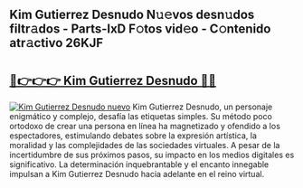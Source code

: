 ## Kim Gutierrez Desnudo N𝚞𝚎vos desn𝚞dos filtr𝚊dos - Parts-IxD F𝚘tos vid𝚎o - C𝚘ntenido atr𝚊ctivo 26KJF

# <h2><a href="http://mb7yxwa.tromn.icu/?c=Kim+Gutierrez+Desnudo">🔗👉👉👉 Kim Gutierrez Desnudo 🔗🔗</a></h2>

[![Kim Gutierrez Desnudo nuevo](https://i.imgur.com/pEAQMta.gif)](http://mb7yxwa.tromn.icu/?c=Kim+Gutierrez+Desnudo)
Kim Gutierrez Desnudo, un personaje enigmático y complejo, desafía las etiquetas simples. Su método poco ortodoxo de crear una persona en línea ha magnetizado y ofendido a los espectadores, estimulando debates sobre la expresión artística, la moralidad y las complejidades de las sociedades virtuales. A pesar de la incertidumbre de sus próximos pasos, su impacto en los medios digitales es significativo. La determinación inquebrantable y el encanto innegable impulsan a Kim Gutierrez Desnudo hacia adelante en el reino virtual.
